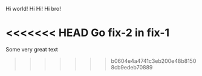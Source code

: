 Hi world!
Hi Hi!
Hi bro!

<<<<<<< HEAD
Go fix-2 in fix-1
=======
Some very great text
>>>>>>> b0604e4a4741c3eb200e48b81508cb9edeb70889

